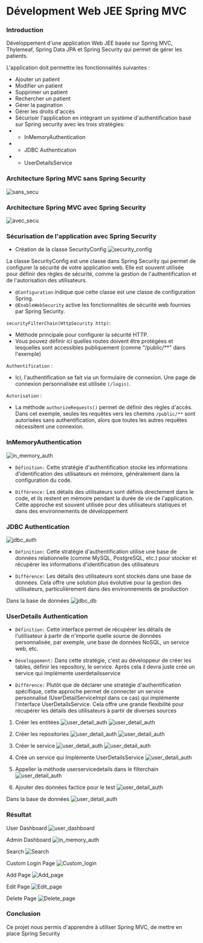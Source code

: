 # Dévelopment Web JEE Spring MVC

### Introduction
Développement d'une application Web JEE basée sur Spring MVC,
Thylemeaf, Spring Data JPA et Spring Security qui permet de 
gérer les patients. 

L'application doit permettre les fonctionnalités suivantes :
* Ajouter un patient
* Modifier un patient
* Supprimer un patient
* Rechercher un patient
* Gérer la pagination
* Gérer les droits d'accès
* Sécuriser l'application en intégrant un système d'authentification basé sur Spring security avec les trois stratégies:
* * InMemoryAuthentication
* * JDBC Authentication
* * UserDetailsService

### Architecture Spring MVC sans Spring Security

![sans_secu](captures/sans_secu.png)


### Architecture Spring MVC avec Spring Security

![avec_secu](captures/avec_secu.png)


### Sécurisation de l'application avec Spring Security

* Création de la classe SecurityConfig
![security_config](captures/security_config.png)

La classe SecurityConfig est une classe dans Spring Security qui permet de configurer la sécurité de 
votre application web. Elle est souvent utilisée pour définir
des règles de sécurité, comme la gestion de l'authentification
et de l'autorisation des utilisateurs.

* `@Configuration` indique que cette classe est une classe de configuration Spring.
* `@EnableWebSecurity` active les fonctionnalités de sécurité web fournies par Spring Security.

`securityFilterChain(HttpSecurity http)`:

* Méthode principale pour configurer la sécurité HTTP.
* Vous pouvez définir ici quelles routes doivent être protégées et lesquelles sont accessibles publiquement (comme "/public/**" dans l'exemple)

`Authentification` :

* Ici, l'authentification se fait via un formulaire de connexion. Une page de connexion personnalisée est utilisée `(/login)`.

`Autorisation` :

* La méthode `authorizeRequests()` permet de définir des règles d'accès. Dans cet exemple, seules les requêtes vers les chemins `/public/**` sont autorisées sans authentification, alors que toutes les autres requêtes nécessitent une connexion.

### InMemoryAuthentication

![in_memory_auth](captures/in_memory.png)

- `Définition:` Cette stratégie d'authentification stocke les informations d'identification des utilisateurs en mémoire, généralement dans la configuration du code.

- `Différence:` Les détails des utilisateurs sont définis directement dans le code, et ils restent en mémoire pendant la durée de vie de l'application. Cette approche est souvent utilisée pour des utilisateurs statiques et dans des environnements de développement




### JDBC Authentication

![jdbc_auth](captures/jdbc_auth.PNG)

- `Définition:` Cette stratégie d'authentification utilise une base de données relationnelle (comme MySQL, PostgreSQL, etc.) pour stocker et récupérer les informations d'identification des utilisateurs


- `Différence:` Les détails des utilisateurs sont stockés dans une base de données. Cela offre une solution plus évolutive pour la gestion des utilisateurs, particulièrement dans des environnements de production

Dans la base de données
![jdbc_db](captures/jdbc_db.png)




### UserDetails Authentication

- `Définition:` Cette interface permet de récupérer les détails de l'utilisateur à partir de n'importe quelle source de données personnalisée, par exemple, une base de données NoSQL, un service web, etc.

- `Développement:` Dans cette stratégie, c'est au développeur de créer les tables, définir les repository, le service. Après cela il devra juste crée un service qui implémente userdetailsservice 

- `Différence:` Plutôt que de déclarer une stratégie d'authentification spécifique, cette approche permet de connecter un service personnalisé (UserDetailServiceImpl dans ce cas) qui implémente l'interface UserDetailsService. Cela offre une grande flexibilité pour récupérer les détails des utilisateurs à partir de diverses sources

1. Créer les entitées
   ![user_detail_auth](captures/user_entity.PNG)
   ![user_detail_auth](captures/role_entity.PNG)

2. Créer les repositories
   ![user_detail_auth](captures/user_repo.PNG)
   ![user_detail_auth](captures/role_repo.PNG)

3. Créer le service
   ![user_detail_auth](captures/service_interface.PNG)
   ![user_detail_auth](captures/service_impl.PNG)

4. Crée un service qui Implémente UserDetailsService
   ![user_detail_auth](captures/user_details_service_impl.PNG)

5. Appeller la méthode userservicedetails dans le filterchain
   ![user_detail_auth](captures/filter_chain.PNG)

6. Ajouter des données factice pour le test
   ![user_detail_auth](captures/fake_data.PNG)

Dans la base de données
![user_detail_auth](captures/userDetail_db.png)



### Résultat

User Dashboard
![user_dashboard](captures/user_dashboard.PNG)

Admin Dashboard
![in_memory_auth](captures/admin_dashboard.PNG)

Search
![Search](captures/search.PNG)

Custom Login Page
![Custom_login](captures/custom_login_page.PNG)

Add Page
![Add_page](captures/add.PNG)

Edit Page
![Edit_page](captures/edit.PNG)

Delete Page
![Delete_page](captures/delete.PNG)



### Conclusion
Ce projet nous permis d'apprendre à utiliser Spring MVC, de mettre en
place Spring Security



